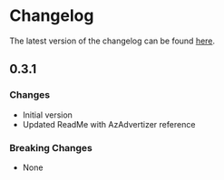 # Changelog

The latest version of the changelog can be found [here](https://github.com/Azure/bicep-registry-modules/blob/main/avm/res/insights/webtest/CHANGELOG.md).

## 0.3.1

### Changes

- Initial version
- Updated ReadMe with AzAdvertizer reference

### Breaking Changes

- None
